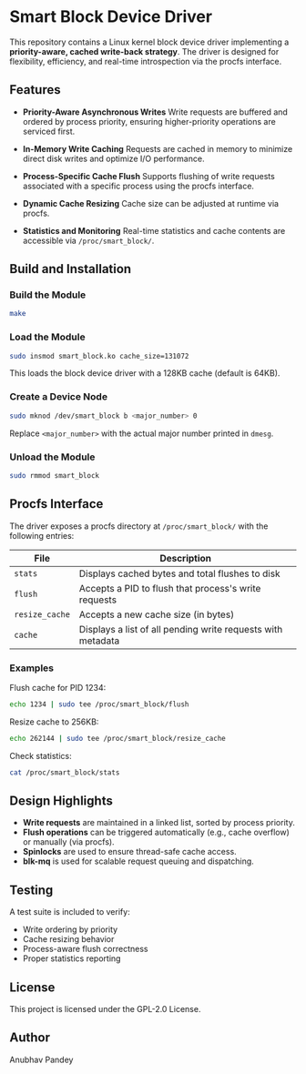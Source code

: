 # Smart Block Device Driver

This repository contains a Linux kernel block device driver implementing a **priority-aware, cached write-back strategy**. The driver is designed for flexibility, efficiency, and real-time introspection via the procfs interface.

## Features

* **Priority-Aware Asynchronous Writes**
  Write requests are buffered and ordered by process priority, ensuring higher-priority operations are serviced first.

* **In-Memory Write Caching**
  Requests are cached in memory to minimize direct disk writes and optimize I/O performance.

* **Process-Specific Cache Flush**
  Supports flushing of write requests associated with a specific process using the procfs interface.

* **Dynamic Cache Resizing**
  Cache size can be adjusted at runtime via procfs.

* **Statistics and Monitoring**
  Real-time statistics and cache contents are accessible via `/proc/smart_block/`.

## Build and Installation

### Build the Module

```bash
make
```

### Load the Module

```bash
sudo insmod smart_block.ko cache_size=131072
```

This loads the block device driver with a 128KB cache (default is 64KB).

### Create a Device Node

```bash
sudo mknod /dev/smart_block b <major_number> 0
```

Replace `<major_number>` with the actual major number printed in `dmesg`.

### Unload the Module

```bash
sudo rmmod smart_block
```

## Procfs Interface

The driver exposes a procfs directory at `/proc/smart_block/` with the following entries:

| File           | Description                                                 |
| -------------- | ----------------------------------------------------------- |
| `stats`        | Displays cached bytes and total flushes to disk             |
| `flush`        | Accepts a PID to flush that process's write requests        |
| `resize_cache` | Accepts a new cache size (in bytes)                         |
| `cache`        | Displays a list of all pending write requests with metadata |

### Examples

Flush cache for PID 1234:

```bash
echo 1234 | sudo tee /proc/smart_block/flush
```

Resize cache to 256KB:

```bash
echo 262144 | sudo tee /proc/smart_block/resize_cache
```

Check statistics:

```bash
cat /proc/smart_block/stats
```

## Design Highlights

* **Write requests** are maintained in a linked list, sorted by process priority.
* **Flush operations** can be triggered automatically (e.g., cache overflow) or manually (via procfs).
* **Spinlocks** are used to ensure thread-safe cache access.
* **blk-mq** is used for scalable request queuing and dispatching.

## Testing

A test suite is included to verify:

* Write ordering by priority
* Cache resizing behavior
* Process-aware flush correctness
* Proper statistics reporting

## License

This project is licensed under the GPL-2.0 License.

## Author

Anubhav Pandey


